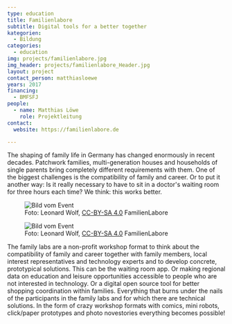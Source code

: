 ```yaml
---
type: education
title: Familienlabore
subtitle: Digital tools for a better together
kategorien:
  - Bildung
categories:
  - education
img: projects/familienlabore.jpg
img_header: projects/familienlabore_Header.jpg
layout: project
contact_person: matthiasloewe
years: 2017
financing:
  - BMFSFJ
people:
  - name: Matthias Löwe
    role: Projektleitung
contact:
  website: https://familienlabore.de

---
```

The shaping of family life in Germany has changed enormously in recent decades. Patchwork families, multi-generation houses and households of single parents bring completely different requirements with them. One of the biggest challenges is the compatibility of family and career. Or to put it another way: Is it really necessary to have to sit in a doctor's waiting room for three hours each time? We think: this works better.

<div class="two-img offset-lg-2">
  <figure class="license">
  <img alt="Bild vom Event" src="/files/projects/familienlabore_img_1.jpg">
        <figcaption>Foto: Leonard Wolf, <a href="https://creativecommons.org/licenses/by/4.0/">CC-BY-SA 4.0</a> FamilienLabore</figcaption>
    </figure>
    <figure class="license">
    <img alt="Bild vom Event" src="/files/projects/familienlabore_img_2.jpg">
        <figcaption>Foto: Leonard Wolf, <a href="https://creativecommons.org/licenses/by/4.0/">CC-BY-SA 4.0</a> FamilienLabore</figcaption>
    </figure>
</div>


The family labs are a non-profit workshop format to think about the compatibility of family and career together with family members, local interest representatives and technology experts  and to develop concrete, prototypical solutions. This can be the waiting room app. Or making regional data on education and leisure opportunities accessible to people who are not interested in technology. Or a digital open source tool for better shopping coordination within families. Everything that burns under the nails of the participants in the family labs and for which there are technical solutions. In the form of crazy workshop formats with comics, mini robots, click/paper prototypes and photo novestories everything becomes possible!
